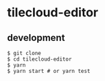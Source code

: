 # tilecloud-editor

## development

```shell
$ git clone
$ cd tilecloud-editor
$ yarn
$ yarn start # or yarn test
```
